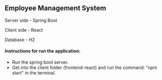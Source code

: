 **Employee Management System**
--
Server side - Spring Boot

Client side - React

Database - H2 

#### Instructions for run the application:
* Run the spring boot server.
* Get into the client folder (frontend-react) and run the command: "npm start" in the terminal.


